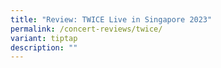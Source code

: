 ```yaml
---
title: "Review: TWICE Live in Singapore 2023"
permalink: /concert-reviews/twice/
variant: tiptap
description: ""
---
```

<p></p>